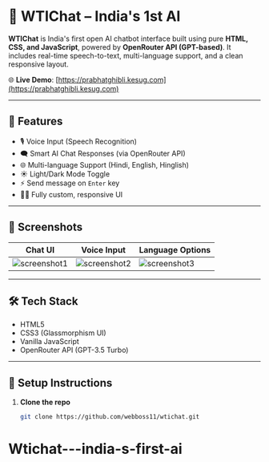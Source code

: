 # 🚀 WTIChat – India's 1st AI

**WTIChat** is India's first open AI chatbot interface built using pure **HTML, CSS, and JavaScript**, powered by **OpenRouter API (GPT-based)**. It includes real-time speech-to-text, multi-language support, and a clean responsive layout.

🌐 **Live Demo**: [https://prabhatghibli.kesug.com](https://prabhatghibli.kesug.com)

---

## 🧠 Features

- 🎙️ Voice Input (Speech Recognition)
- 🗨️ Smart AI Chat Responses (via OpenRouter API)
- 🌐 Multi-language Support (Hindi, English, Hinglish)
- ☀️ Light/Dark Mode Toggle
- ⚡ Send message on `Enter` key
- 🧑‍🎨 Fully custom, responsive UI

---

## 📸 Screenshots

| Chat UI | Voice Input | Language Options |
|--------|-------------|------------------|
| ![screenshot1](link-to-screenshot1) | ![screenshot2](link-to-screenshot2) | ![screenshot3](link-to-screenshot3) |

---

## 🛠️ Tech Stack

- HTML5
- CSS3 (Glassmorphism UI)
- Vanilla JavaScript
- OpenRouter API (GPT-3.5 Turbo)
---

## 🔑 Setup Instructions

1. **Clone the repo**  
   ```bash
   git clone https://github.com/webboss11/wtichat.git
# Wtichat---india-s-first-ai
